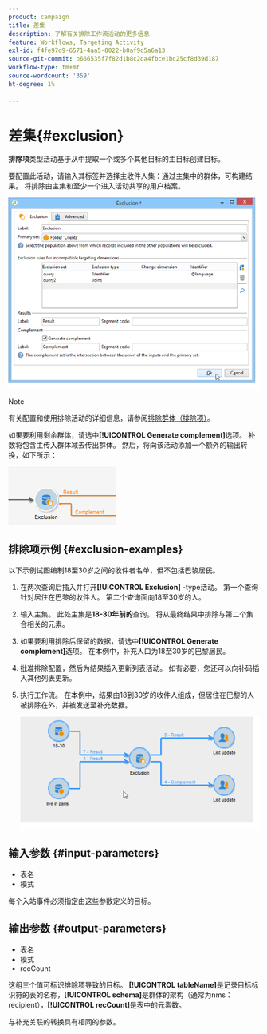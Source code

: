 ```yaml
---
product: campaign
title: 差集
description: 了解有关排除工作流活动的更多信息
feature: Workflows, Targeting Activity
exl-id: f4fe97d9-6571-4aa5-8022-b0af9d5a6a13
source-git-commit: b666535f7f82d1b8c2da4fbce1bc25cf8d39d187
workflow-type: tm+mt
source-wordcount: '359'
ht-degree: 1%

---
```


# 差集{#exclusion}



**排除项**&#x200B;类型活动基于从中提取一个或多个其他目标的主目标创建目标。

要配置此活动，请输入其标签并选择主收件人集：通过主集中的群体，可构建结果。 将排除由主集和至少一个进入活动共享的用户档案。

![](assets/s_user_segmentation_exclu.png)

>[!NOTE]
>
>有关配置和使用排除活动的详细信息，请参阅[排除群体（排除项）](targeting-data.md#excluding-a-population--exclusion-)。

如果要利用剩余群体，请选中&#x200B;**[!UICONTROL Generate complement]**&#x200B;选项。 补数将包含主传入群体减去传出群体。 然后，将向该活动添加一个额外的输出转换，如下所示：

![](assets/s_user_segmentation_exclu_compl.png)

## 排除项示例 {#exclusion-examples}

以下示例试图编制18至30岁之间的收件者名单，但不包括巴黎居民。

1. 在两次查询后插入并打开&#x200B;**[!UICONTROL Exclusion]** -type活动。 第一个查询针对居住在巴黎的收件人。 第二个查询面向18至30岁的人。
1. 输入主集。 此处主集是&#x200B;**18-30年前的**&#x200B;查询。 将从最终结果中排除与第二个集合相关的元素。
1. 如果要利用排除后保留的数据，请选中&#x200B;**[!UICONTROL Generate complement]**&#x200B;选项。 在本例中，补充人口为18至30岁的巴黎居民。
1. 批准排除配置，然后为结果插入更新列表活动。 如有必要，您还可以向补码插入其他列表更新。
1. 执行工作流。 在本例中，结果由18到30岁的收件人组成，但居住在巴黎的人被排除在外，并被发送至补充数据。

   ![](assets/exclusion_example.png)

## 输入参数 {#input-parameters}

* 表名
* 模式

每个入站事件必须指定由这些参数定义的目标。

## 输出参数 {#output-parameters}

* 表名
* 模式
* recCount

这组三个值可标识排除项导致的目标。 **[!UICONTROL tableName]**&#x200B;是记录目标标识符的表的名称，**[!UICONTROL schema]**&#x200B;是群体的架构（通常为nms：recipient），**[!UICONTROL recCount]**&#x200B;是表中的元素数。

与补充关联的转换具有相同的参数。
